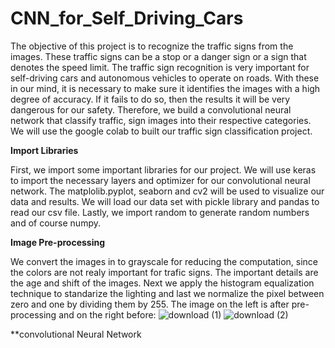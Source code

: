 # CNN_for_Self_Driving_Cars

The objective of this project is to recognize the traffic signs from the images. These traffic signs can be a stop or a danger sign or a sign that denotes the speed limit. The traffic sign recognition is very important for self-driving cars and autonomous vehicles to operate on roads.
With these in our mind, it is necessary to make sure it identifies the images with a high degree of accuracy. If it fails to do so, then the results it will be very dangerous for our safety.
Therefore, we build a convolutional neural network that classify traffic, sign images into their respective categories. We will use the google colab to built our traffic sign classification project.

**Import Libraries**

First, we import some important libraries for our project. We will use keras to import the necessary layers and optimizer for our convolutional neural network.
The matplolib.pyplot, seaborn and cv2 will be used to visualize our data and results. We will load our data set with pickle library and pandas to read our csv file.
Lastly, we import random to generate random numbers and of course numpy.

**Image Pre-processing**

We convert the images in to grayscale for reducing the computation, since the colors are not realy important for trafic signs. The important details are the age and shift of the images. Next we apply the histogram equalization technique to standarize the lighting and last we normalize the pixel between zero and one by dividing them by 255. The image on the left is after pre-processing and on the right before:
![download (1)](https://user-images.githubusercontent.com/128620549/236262819-4c87beaa-f2ed-4345-87bb-b128d9f470ba.png)
![download (2)](https://user-images.githubusercontent.com/128620549/236262791-4a469a2f-32dd-445b-9602-3908b8007674.png)

**convolutional Neural Network

